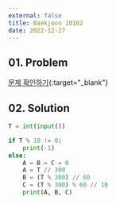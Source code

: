 ```yaml
---
external: false
title: Baekjoon 10162
date: 2022-12-27
---
```


## 01. Problem

[문제 확인하기](https://www.acmicpc.net/problem/10162){:target="_blank"}

## 02. Solution

```Python
T = int(input())

if T % 10 != 0:
    print(-1)
else:
    A = B = C = 0
    A = T // 300
    B = (T % 300) // 60
    C = (T % 300) % 60 // 10
    print(A, B, C)
```
